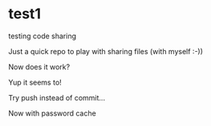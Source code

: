 test1
=====

testing code sharing

Just a quick repo to play with sharing files (with myself :-))

Now does it work?

Yup it seems to!

Try push instead of commit...

Now with password cache
